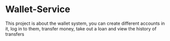 # Wallet-Service
This project is about the wallet system, you can create different accounts in it, log in to them, transfer money, take out a loan and view the history of transfers
